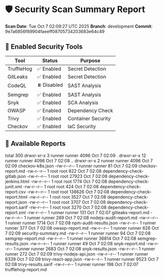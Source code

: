 # 🛡️ Security Scan Summary Report

**Scan Date**: Tue Oct  7 02:09:27 UTC 2025
**Branch**: development
**Commit**: 9e7a6856f89904faeeff08705734203683e64c49

## 🔧 Enabled Security Tools

| Tool | Status | Purpose |
|------|--------|---------|
| TruffleHog | ✅ Enabled | Secret Detection |
| GitLeaks | ✅ Enabled | Secret Detection |
| CodeQL | ⏸️ Disabled | SAST Analysis |
| Semgrep | ✅ Enabled | SAST Analysis |
| Snyk | ✅ Enabled | SCA Analysis |
| OWASP | ✅ Enabled | Dependency Check |
| Trivy | ✅ Enabled | Container Security |
| Checkov | ✅ Enabled | IaC Security |

## 📁 Available Reports

total 300
drwxr-xr-x  3 runner runner   4096 Oct  7 02:09 .
drwxr-xr-x 12 runner runner   4096 Oct  7 02:08 ..
drwxr-xr-x  2 runner runner   4096 Oct  7 02:09 checkov-k8s.json
-rw-r--r--  1 runner runner     81 Oct  7 02:09 checkov-report.md
-rw-r--r--  1 root   root      822 Oct  7 02:08 dependency-check-gitlab.json
-rw-r--r--  1 root   root    27923 Oct  7 02:08 dependency-check-jenkins.html
-rw-r--r--  1 root   root     1774 Oct  7 02:08 dependency-check-junit.xml
-rw-r--r--  1 root   root      424 Oct  7 02:08 dependency-check-report.csv
-rw-r--r--  1 root   root   138626 Oct  7 02:08 dependency-check-report.html
-rw-r--r--  1 root   root     3527 Oct  7 02:08 dependency-check-report.json
-rw-r--r--  1 root   root     3707 Oct  7 02:08 dependency-check-report.sarif
-rw-r--r--  1 root   root     3270 Oct  7 02:08 dependency-check-report.xml
-rw-r--r--  1 runner runner    131 Oct  7 02:07 gitleaks-report.md
-rw-r--r--  1 runner runner    289 Oct  7 02:08 nodejs-audit-report.md
-rw-r--r--  1 runner runner   1714 Oct  7 02:08 npm-audit-results.json
-rw-r--r--  1 runner runner    377 Oct  7 02:08 owasp-report.md
-rw-r--r--  1 runner runner    626 Oct  7 02:09 security-summary.md
-rw-r--r--  1 runner runner     94 Oct  7 02:08 semgrep-report.md
-rw-r--r--  1 runner runner  36814 Oct  7 02:08 semgrep-results.json
-rw-r--r--  1 runner runner     49 Oct  7 02:08 snyk-report.md
-rw-r--r--  1 runner runner   2683 Oct  7 02:08 snyk-results.json
-rw-r--r--  1 runner runner    272 Oct  7 02:09 trivy-nodejs-api.json
-rw-r--r--  1 runner runner   6339 Oct  7 02:09 trivy-react-app.json
-rw-r--r--  1 runner runner   9523 Oct  7 02:08 trivy-results.sarif
-rw-r--r--  1 runner runner    198 Oct  7 02:07 trufflehog-report.md
